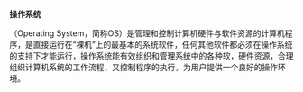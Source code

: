 **操作系统**

（Operating System，简称OS）是管理和控制计算机硬件与软件资源的计算机程序，是直接运行在“裸机”上的最基本的系统软件，任何其他软件都必须在操作系统的支持下才能运行，操作系统能有效组织和管理系统中的各种软，硬件资源，合理组织计算机系统的工作流程，又控制程序的执行，为用户提供一个良好的操作环境。

